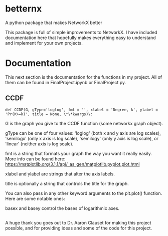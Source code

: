 # betternx
A python package that makes NetworkX better

This package is full of simple improvements to NetworkX. I have included documentation here that hopefully makes everything easy to understand and implement for your own projects.

# Documentation

This next section is the documentation for the functions in my project. All of them can be found in FinalProject.ipynb or FinalProject.py.

## CCDF

`def CCDF(G, gType='loglog', fmt = '', xlabel = 'Degree, k', ylabel = 'Pr(K>=k)', title = None, \*\*kwargs)\:`

G is the graph you give to the CCDF function (some networkx graph object).

gType can be one of four values: 'loglog' (both x and y axis are log scales), 'semilogx' (only x axis is log scale), 'semilogy' (only y axis is log scale), or 'linear' (neither axis is log scale). 

fmt is a string that formats your graph the way you want it really easily. More info can be found here: https://matplotlib.org/3.1.1/api/_as_gen/matplotlib.pyplot.plot.html

xlabel and ylabel are strings that alter the axis labels.

title is optionally a string that controls the title for the graph.

You can also pass in any other keyword arguments to the plt.plot() function. Here are some notable ones:

basex and basey control the bases of logarithmic axes.

## 


A huge thank you goes out to Dr. Aaron Clauset for making this project possible, and for providing ideas and some of the code for this project. 
